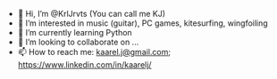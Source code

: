 - 👋 Hi, I’m @KrlJrvts (You can call me KJ) 
- 👀 I’m interested in music (guitar), PC games, kitesurfing, wingfoiling
- 🌱 I’m currently learning Python
- 💞️ I’m looking to collaborate on ...
- 📫 How to reach me: kaarel.j@gmail.com; https://www.linkedin.com/in/kaarelj/

<!---
KrlJrvts/KrlJrvts is a ✨ special ✨ repository because its `README.md` (this file) appears on your GitHub profile.
You can click the Preview link to take a look at your changes.
--->
